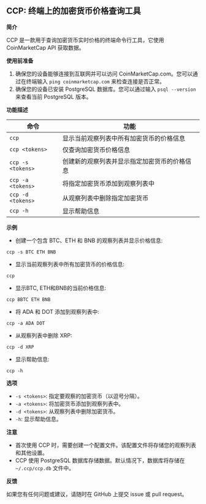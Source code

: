 ## CCP: 终端上的加密货币价格查询工具

**简介**

CCP 是一款用于查询加密货币实时价格的终端命令行工具，它使用 CoinMarketCap API 获取数据。

**使用前准备**

1. 确保您的设备能够连接到互联网并可以访问 CoinMarketCap.com。您可以通过在终端输入 `ping coinmarketcap.com` 来检查连接是否正常。
2. 确保您的设备已安装 PostgreSQL 数据库。您可以通过输入 `psql --version` 来查看当前 PostgreSQL 版本。

**功能描述**

| 命令 | 功能 |
|---|---|
| `ccp` | 显示当前观察列表中所有加密货币的价格信息 |
| `ccp <tokens>` | 仅查询加密货币价格信息 |
| `ccp -s <tokens>` | 创建新的观察列表并显示指定加密货币的价格信息 |
| `ccp -a <tokens>` | 将指定加密货币添加到观察列表中 |
| `ccp -d <tokens>` | 从观察列表中删除指定加密货币 |
| `ccp -h` | 显示帮助信息 |

**示例**

* 创建一个包含 BTC、ETH 和 BNB 的观察列表并显示价格信息:

```
ccp -s BTC ETH BNB
```

* 显示当前观察列表中所有加密货币的价格信息:

```
ccp
```
* 显示BTC, ETH和BNB的当前价格信息:

```
ccp BBTC ETH BNB
```

* 将 ADA 和 DOT 添加到观察列表中:

```
ccp -a ADA DOT
```

* 从观察列表中删除 XRP:

```
ccp -d XRP
```

* 显示帮助信息:

```
ccp -h
```


**选项**

* `-s <tokens>`: 指定要观察的加密货币（以逗号分隔）。
* `-a <tokens>`: 将加密货币添加到观察列表中。
* `-d <tokens>`: 从观察列表中删除加密货币。
* `-h`: 显示帮助信息。

**注意**

* 首次使用 CCP 时，需要创建一个配置文件。该配置文件将存储您的观察列表和其他设置。
* CCP 使用 PostgreSQL 数据库存储数据。默认情况下，数据库将存储在 `~/.ccp/ccp.db` 文件中。

**反馈**

如果您有任何问题或建议，请随时在 GitHub 上提交 issue 或 pull request。


